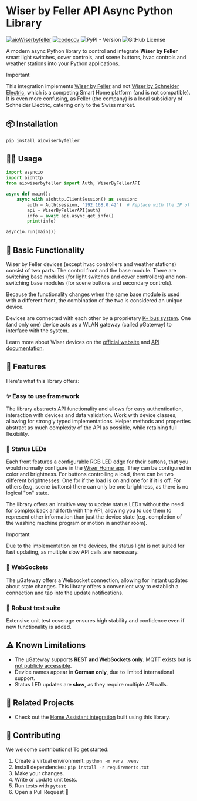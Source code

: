 # Wiser by Feller API Async Python Library
[![aioWiserbyfeller](https://github.com/Syonix/aioWiserbyfeller/actions/workflows/python-app.yml/badge.svg)](https://github.com/Syonix/aioWiserbyfeller/actions/workflows/python-app.yml)
[![codecov](https://codecov.io/gh/Syonix/aioWiserbyfeller/graph/badge.svg?token=VU0MZKEMPM)](https://codecov.io/gh/Syonix/aioWiserbyfeller)
![PyPI - Version](https://img.shields.io/pypi/v/aioWiserbyfeller)
![GitHub License](https://img.shields.io/github/license/Syonix/aioWiserByFeller)

A modern async Python library to control and integrate **Wiser by Feller** smart light switches, cover controls, and scene buttons, hvac controls and weather stations into your Python applications.

> [!IMPORTANT]
> This integration implements [Wiser by Feller](https://wiser.feller.ch) and not [Wiser by Schneider Electric](https://www.se.com/de/de/product-range/65635-wiser/), which is a competing Smart Home platform (and is not compatible). It is even more confusing, as Feller (the company) is a local subsidiary of Schneider Electric, catering only to the Swiss market.

## 📦 Installation
```bash
pip install aiowiserbyfeller
```

## 🧑‍💻 Usage
```python
import asyncio
import aiohttp
from aiowiserbyfeller import Auth, WiserByFellerAPI

async def main():
    async with aiohttp.ClientSession() as session:
        auth = Auth(session, "192.168.0.42")  # Replace with the IP of your µGateway
        api = WiserByFellerAPI(auth)
        info = await api.async_get_info()
        print(info)

asyncio.run(main())
```

## 🧰 Basic Functionality
Wiser by Feller devices (except hvac controllers and weather stations) consist of two parts: The control front and the base module. There are switching base modules (for light switches and cover controllers) and non-switching base modules (for scene buttons and secondary controls).

Because the functionality changes when the same base module is used with a different front, the combination of the two is considered an unique device.

Devices are connected with each other by a proprietary [K+ bus system](https://www.feller.ch/de/connected-buildings/wiser-by-feller/installation-inbetriebnahme). One (and only one) device acts as a WLAN gateway (called µGateway) to interface with the system.

Learn more about Wiser devices on the [official website](https://wiser.feller.ch) and [API documentation](https://github.com/Feller-AG/wiser-tutorial).

## 🚀 Features
Here's what this library offers:

### ✨ Easy to use framework
The library abstracts API functionality and allows for easy authentication, interaction with devices and data validation. Work with device classes, allowing for strongly typed implementations. Helper methods and properties abstract as much complexity of the API as possible, while retaining full flexibility.

### 🚨 Status LEDs
Each front features a configurable RGB LED edge for their buttons, that you would normally configure in the [Wiser Home app](https://www.feller.ch/de/feller-apps). They can be configured in color and brightness. For buttons controlling a load, there can be two different brightnesses: One for if the load is on and one for if it is off. For others (e.g. scene buttons) there can only be one brightness, as there is no logical "on" state.

The library offers an intuitive way to update status LEDs without the need for complex back and forth with the API, allowing you to use them to represent other information than just the device state (e.g. completion of the washing machine program or motion in another room).

> [!IMPORTANT]
> Due to the implementation on the devices, the status light is not suited for fast updating, as multiple slow API calls are necessary.

### 🔌 WebSockets
The µGateway offers a Websocket connection, allowing for instant updates about state changes. This library offers a convenient way to establish a connection and tap into the update notifications.

### 🧪 **Robust test suite**
Extensive unit test coverage ensures high stability and confidence even if new functionality is added.

## ⚠️ Known Limitations
- The µGateway supports **REST and WebSockets only**. MQTT exists but is [not publicly accessible](https://github.com/Feller-AG/wiser-tutorial/issues/5).
- Device names appear in **German only**, due to limited international support.
- Status LED updates are **slow**, as they require multiple API calls.

## 🔗 Related Projects
- Check out the [Home Assistant integration](https://github.com/Syonix/ha-wiser-by-feller) built using this library.

## 🤝 Contributing
We welcome contributions! To get started:

1. Create a virtual environment: `python -m venv .venv`
2. Install dependencies: `pip install -r requirements.txt`
3. Make your changes.
4. Write or update unit tests.
5. Run tests with `pytest`
6. Open a Pull Request 🎉
